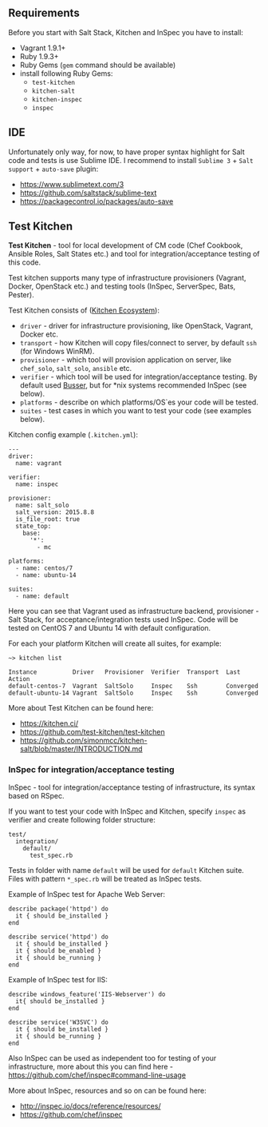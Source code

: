 ## Requirements

Before you start with Salt Stack, Kitchen and InSpec you have to install:

 - Vagrant 1.9.1+
 - Ruby 1.9.3+
 - Ruby Gems (`gem` command should be available)
 - install following Ruby Gems:
   - `test-kitchen`
   - `kitchen-salt`
   - `kitchen-inspec`
   - `inspec`

## IDE

Unfortunately only way, for now, to have proper syntax highlight for Salt code and tests is use Sublime IDE.
I recommend to install `Sublime 3` + `Salt support` + `auto-save` plugin:

 - https://www.sublimetext.com/3
 - https://github.com/saltstack/sublime-text
 - https://packagecontrol.io/packages/auto-save
   
## Test Kitchen

**Test Kitchen** - tool for local development of CM code (Chef Cookbook, Ansible Roles, Salt States etc.)
 and tool for integration/acceptance testing of this code.

Test kitchen supports many type of infrastructure provisioners (Vagrant, Docker, OpenStack etc.)
 and testing tools (InSpec, ServerSpec, Bats, Pester).
 
Test Kitchen consists of ([Kitchen Ecosystem](https://github.com/test-kitchen/test-kitchen/blob/master/ECOSYSTEM.md])):
 
 - `driver` - driver for infrastructure provisioning, like OpenStack, Vagrant, Docker etc.
 - `transport` - how Kitchen will copy files/connect to server, by default `ssh` (for Windows WinRM).
 - `provisioner` - which tool will provision application on server, like `chef_solo`, `salt_solo`, `ansible` etc.
 - `verifier` - which tool will be used for integration/acceptance testing. By default used [Busser](https://github.com/test-kitchen/busser), but for *nix systems recommended InSpec (see below). 
 - `platforms` - describe on which platforms/OS`es your code will be tested.
 - `suites` - test cases in which you want to test your code (see examples below).
 
Kitchen config example (`.kitchen.yml`):

    ---
    driver:
      name: vagrant
        
    verifier:
      name: inspec
    
    provisioner:
      name: salt_solo
      salt_version: 2015.8.8
      is_file_root: true
      state_top:
        base:
          '*':
            - mc
    
    platforms:
      - name: centos/7
      - name: ubuntu-14

    suites:
      - name: default


Here you can see that Vagrant used as infrastructure backend, provisioner - Salt Stack, 
 for acceptance/integration tests used InSpec. Code will be tested on CentOS 7 and Ubuntu 14 with default configuration.

For each your platform Kitchen will create all suites, for example:

    ~> kitchen list
    
    Instance          Driver   Provisioner  Verifier  Transport  Last Action
    default-centos-7  Vagrant  SaltSolo     Inspec    Ssh        Converged
    default-ubuntu-14 Vagrant  SaltSolo     Inspec    Ssh        Converged

More about Test Kitchen can be found here:

 - https://kitchen.ci/
 - https://github.com/test-kitchen/test-kitchen
 - https://github.com/simonmcc/kitchen-salt/blob/master/INTRODUCTION.md


### InSpec for integration/acceptance testing

InSpec - tool for integration/acceptance testing of infrastructure, its syntax based on RSpec.

If you want to test your code with InSpec and Kitchen, specify `inspec` as verifier and 
 create following folder structure:
 
    test/
      integration/
        default/
          test_spec.rb
          
Tests in folder with name `default` will be used for `default` Kitchen suite. Files with pattern `*_spec.rb`
will be treated as InSpec tests.

Example of InSpec test for Apache Web Server: 

    describe package('httpd') do
      it { should be_installed }
    end
    
    describe service('httpd') do
      it { should be_installed }
      it { should be_enabled }
      it { should be_running }
    end

Example of InSpec test for IIS:

    describe windows_feature('IIS-Webserver') do
      it{ should be_installed }
    end

    describe service('W3SVC') do
      it { should be_installed }
      it { should be_running }
    end

Also InSpec can be used as independent too for testing of your infrastructure,
more about this you can find here - https://github.com/chef/inspec#command-line-usage
 

More about InSpec, resources and so on can be found here:

 - http://inspec.io/docs/reference/resources/
 - https://github.com/chef/inspec
